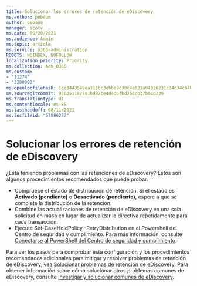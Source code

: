 ```yaml
---
title: Solucionar los errores de retención de eDiscovery
ms.author: pebaum
author: pebaum
manager: scotv
ms.date: 05/20/2021
ms.audience: Admin
ms.topic: article
ms.service: o365-administration
ROBOTS: NOINDEX, NOFOLLOW
localization_priority: Priority
ms.collection: Adm_O365
ms.custom:
- "11274"
- "3200003"
ms.openlocfilehash: 1ce8443549ea111bc3ebba9c30c4e621a04926231c24d34c64b6d024194d5249
ms.sourcegitcommit: 920051182781bd97ce4d4d6fbd268cb37b84d239
ms.translationtype: HT
ms.contentlocale: es-ES
ms.lasthandoff: 08/11/2021
ms.locfileid: "57886272"
---
```

# <a name="troubleshooting-ediscovery-holds-errors"></a>Solucionar los errores de retención de eDiscovery

¿Está teniendo problemas con las retenciones de eDiscovery? Estos son algunos procedimientos recomendados que puede probar:

- Compruebe el estado de distribución de retención.  Si el estado es **Activado (pendiente)** o **Desactivado (pendiente)**, espere a que se complete la distribución de la retención.
- Combine las actualizaciones de retención de eDiscovery en una sola solicitud en masa en lugar de actualizar la directiva repetidamente para cada transacción.
- Ejecute Set-CaseHoldPolicy <policyname> -RetryDistribution en el Powershell del Centro de seguridad y cumplimiento. Para más información, consulte [Conectarse al PowerShell del Centro de seguridad y cumplimiento](https://docs.microsoft.com/powershell/exchange/connect-to-scc-powershell).

Para ver los pasos para comprobar esta configuración y los procedimientos recomendados adicionales para mitigar y resolver problemas de retención de eDiscovery, vea [Solucionar problemas de retención de eDiscovery](https://docs.microsoft.com/microsoft-365/compliance/hold-distribution-errors).
Para obtener información sobre cómo solucionar otros problemas comunes de eDiscovery, consulte [Investigar y solucionar comunes de eDiscovery](https://docs.microsoft.com/microsoft-365/compliance/ediscovery-troubleshooting-common-issues).
